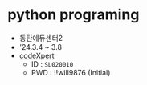 # python programing
* 동탄에듀센터2
* '24.3.4 ~ 3.8
* [codeXpert](http://www.codexpert.org/index.php)
    * ID : `SL020010` 
    * PWD : !!will9876 (Initial)